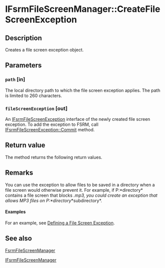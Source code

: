 # IFsrmFileScreenManager::CreateFileScreenException

## Description

Creates a file screen exception object.

## Parameters

### `path` [in]

The local directory path to which the file screen exception applies. The path is limited to 260 characters.

### `fileScreenException` [out]

An [IFsrmFileScreenException](https://learn.microsoft.com/previous-versions/windows/desktop/api/fsrmscreen/nn-fsrmscreen-ifsrmfilescreenexception) interface of the newly created file screen exception. To add the exception to FSRM, call [IFsrmFileScreenException::Commit](https://learn.microsoft.com/previous-versions/windows/desktop/api/fsrm/nf-fsrm-ifsrmobject-commit) method.

## Return value

The method returns the following return values.

## Remarks

You can use the exception to allow files to be saved in a directory when a file screen would otherwise prevent it. For example, if P:\*directory* contains a file screen that blocks *.mp3, you could create an exception that allows MP3 files on P:\*directory*\*subdirectory*.

#### Examples

For an example, see [Defining a File Screen Exception](https://learn.microsoft.com/previous-versions/windows/desktop/fsrm/defining-a-file-screen-exception).

## See also

[FsrmFileScreenManager](https://learn.microsoft.com/previous-versions/windows/desktop/fsrm/fsrmfilescreenmanager)

[IFsrmFileScreenManager](https://learn.microsoft.com/previous-versions/windows/desktop/api/fsrmscreen/nn-fsrmscreen-ifsrmfilescreenmanager)